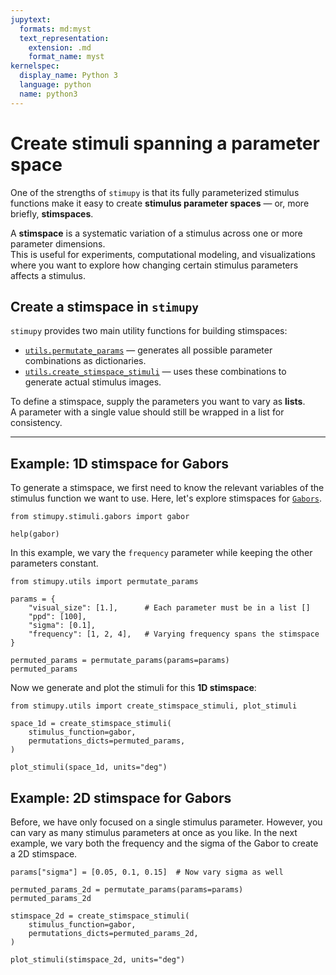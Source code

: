 ```yaml
---
jupytext:
  formats: md:myst
  text_representation:
    extension: .md
    format_name: myst
kernelspec:
  display_name: Python 3
  language: python
  name: python3
---
```


# Create stimuli spanning a parameter space

One of the strengths of `stimupy` is that its fully parameterized stimulus functions make it easy to create **stimulus parameter spaces** — or, more briefly, **stimspaces**.

A **stimspace** is a systematic variation of a stimulus across one or more parameter dimensions.  
This is useful for experiments, computational modeling, and visualizations where you want to explore how changing certain stimulus parameters affects a stimulus.


## Create a stimspace in `stimupy`

`stimupy` provides two main utility functions for building stimspaces:

- [`utils.permutate_params`](utils.permutate_params) — generates all possible parameter combinations as dictionaries.
- [`utils.create_stimspace_stimuli`](utils.create_stimspace_stimuli) — uses these combinations to generate actual stimulus images.

To define a stimspace, supply the parameters you want to vary as **lists**.  
A parameter with a single value should still be wrapped in a list for consistency.

---

## Example: 1D stimspace for Gabors

To generate a stimspace, we first need to know the relevant variables of the stimulus function we want to use. Here, let's explore stimspaces for [`Gabors`](stimuli.gabors.gabor).

```{code-cell}
from stimupy.stimuli.gabors import gabor

help(gabor)

```

In this example, we vary the `frequency` parameter while keeping the other parameters constant.

```{code-cell}
from stimupy.utils import permutate_params

params = {
    "visual_size": [1.],      # Each parameter must be in a list []
    "ppd": [100],
    "sigma": [0.1],
    "frequency": [1, 2, 4],   # Varying frequency spans the stimspace
}

permuted_params = permutate_params(params=params)
permuted_params
```

Now we generate and plot the stimuli for this **1D stimspace**:

```{code-cell}
from stimupy.utils import create_stimspace_stimuli, plot_stimuli

space_1d = create_stimspace_stimuli(
    stimulus_function=gabor,
    permutations_dicts=permuted_params,
)

plot_stimuli(space_1d, units="deg")
```


## Example: 2D stimspace for Gabors

Before, we have only focused on a single stimulus parameter. However, you can vary as many stimulus parameters at once as you like.
In the next example, we vary both the frequency and the sigma of the Gabor to create a 2D stimspace.

```{code-cell}
params["sigma"] = [0.05, 0.1, 0.15]  # Now vary sigma as well

permuted_params_2d = permutate_params(params=params)
permuted_params_2d
```

```{code-cell}
stimspace_2d = create_stimspace_stimuli(
    stimulus_function=gabor,
    permutations_dicts=permuted_params_2d,
)

plot_stimuli(stimspace_2d, units="deg")
```
